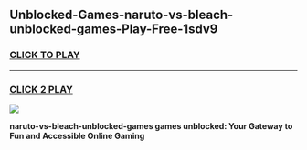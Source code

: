 
## Unblocked-Games-naruto-vs-bleach-unblocked-games-Play-Free-1sdv9
<h3>
<a href="https://premium76.site?title=naruto-vs-bleach-unblocked-games&ref=20A">CLICK TO PLAY</a></h3>
<hr>

<h3>
<a href="https://premium76.site?title=naruto-vs-bleach-unblocked-games&ref=20A">CLICK 2 PLAY</a>
  
</h3>

<a href="https://premium76.site?title=naruto-vs-bleach-unblocked-games&ref=20A"><img src="https://clearcache.store/games.png"></a>


**naruto-vs-bleach-unblocked-games games unblocked: Your Gateway to Fun and Accessible Online Gaming**

